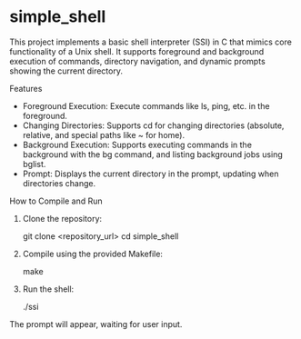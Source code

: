 # simple_shell

This project implements a basic shell interpreter (SSI) in C that mimics core functionality of a Unix shell. It supports foreground and background execution of commands, directory navigation, and dynamic prompts showing the current directory.

Features
* Foreground Execution: Execute commands like ls, ping, etc. in the foreground.
* Changing Directories: Supports cd for changing directories (absolute, relative, and special paths like ~ for home).
* Background Execution: Supports executing commands in the background with the bg command, and listing background jobs using bglist.
* Prompt: Displays the current directory in the prompt, updating when directories change.


How to Compile and Run


1. Clone the repository:

      git clone <repository_url>
      cd simple_shell



2. Compile using the provided Makefile:

      make


    
3. Run the shell:

     ./ssi



The prompt will appear, waiting for user input.


